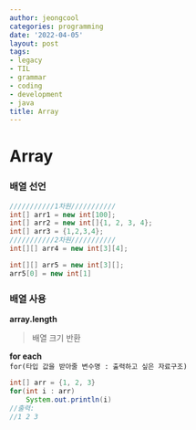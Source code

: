 ```yaml
---
author: jeongcool
categories: programming
date: '2022-04-05'
layout: post
tags:
- legacy
- TIL
- grammar
- coding
- development
- java
title: Array
---
```


# Array
### 배열 선언
```java
///////////1차원///////////
int[] arr1 = new int[100];
int[] arr2 = new int[]{1, 2, 3, 4};
int[] arr3 = {1,2,3,4};
///////////2차원///////////
int[][] arr4 = new int[3][4];

int[][] arr5 = new int[3][];
arr5[0] = new int[1]

```
### 배열 사용
**array.length**
> 배열 크기 반환

**for each**  
``for(타입 값을 받아줄 변수명 : 출력하고 싶은 자료구조)``
```java
int[] arr = {1, 2, 3}
for(int i : arr)
    System.out.println(i)
//출력: 
//1 2 3
```